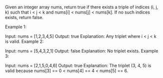 Given an integer array nums, return true if there exists a triple of indices (i, j, k) such that i < j < k and nums[i] < nums[j] < nums[k]. If no such indices exists, return false.

Example 1:

Input: nums = [1,2,3,4,5]
Output: true
Explanation: Any triplet where i < j < k is valid.
Example 2:

Input: nums = [5,4,3,2,1]
Output: false
Explanation: No triplet exists.
Example 3:

Input: nums = [2,1,5,0,4,6]
Output: true
Explanation: The triplet (3, 4, 5) is valid because nums[3] == 0 < nums[4] == 4 < nums[5] == 6.

